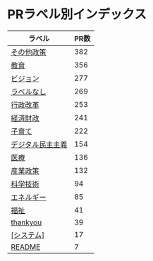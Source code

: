 # PRラベル別インデックス

| ラベル | PR数 |
|--------|------|
| [その他政策](label_その他政策.md) | 382 |
| [教育](label_教育.md) | 356 |
| [ビジョン](label_ビジョン.md) | 277 |
| [ラベルなし](label_ラベルなし.md) | 269 |
| [行政改革](label_行政改革.md) | 253 |
| [経済財政](label_経済財政.md) | 241 |
| [子育て](label_子育て.md) | 222 |
| [デジタル民主主義](label_デジタル民主主義.md) | 154 |
| [医療](label_医療.md) | 136 |
| [産業政策](label_産業政策.md) | 132 |
| [科学技術](label_科学技術.md) | 94 |
| [エネルギー](label_エネルギー.md) | 85 |
| [福祉](label_福祉.md) | 41 |
| [thankyou](label_thankyou.md) | 39 |
| [[システム]](label_[システム].md) | 17 |
| [README](label_README.md) | 7 |
